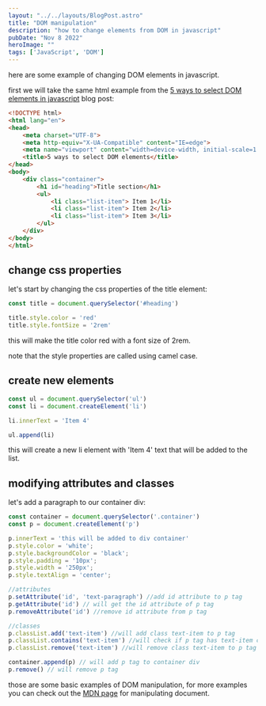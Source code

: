 ```yaml
---
layout: "../../layouts/BlogPost.astro"
title: "DOM manipulation"
description: "how to change elements from DOM in javascript"
pubDate: "Nov 8 2022"
heroImage: ""
tags: ['JavaScript', 'DOM']
--- 
```


here are some example of changing DOM elements in javascript.

first we will take the same html example from the [5 ways to select DOM elements in javascript](/posts/5-ways-to-select-dom-elements-in-javascript) blog post:

```html
<!DOCTYPE html>
<html lang="en">
<head>
    <meta charset="UTF-8">
    <meta http-equiv="X-UA-Compatible" content="IE=edge">
    <meta name="viewport" content="width=device-width, initial-scale=1.0">
    <title>5 ways to select DOM elements</title>
</head>
<body>
    <div class="container">
        <h1 id="heading">Title section</h1>
        <ul>
            <li class="list-item"> Item 1</li>
            <li class="list-item"> Item 2</li>
            <li class="list-item"> Item 3</li>
        </ul>
    </div>
</body>
</html>
```

## change css properties

let's start by changing the css properties of the title element:

```javascript
const title = document.querySelector('#heading')

title.style.color = 'red'
title.style.fontSize = '2rem'
```

this will make the title color red with a font size of 2rem.

note that the style properties are called using camel case.

## create new elements

```javascript
const ul = document.querySelector('ul')
const li = document.createElement('li')

li.innerText = 'Item 4'

ul.append(li)

```

this will create a new li element with 'Item 4' text that will be added to the list.

## modifying attributes and classes

let's add a paragraph to our container div:

```javascript
const container = document.querySelector('.container')
const p = document.createElement('p')

p.innerText = 'this will be added to div container'
p.style.color = 'white';
p.style.backgroundColor = 'black';
p.style.padding = '10px';
p.style.width = '250px';
p.style.textAlign = 'center';

//attributes
p.setAttribute('id', 'text-paragraph') //add id attribute to p tag
p.getAttribute('id') // will get the id attribute of p tag
p.removeAttribute('id') //remove id attribute from p tag

//classes
p.classList.add('text-item') //will add class text-item to p tag
p.classList.contains('text-item') //will check if p tag has text-item class and will return true or false
p.classList.remove('text-item') //will remove class text-item to p tag

container.append(p) // will add p tag to container div
p.remove() // will remove p tag 
```

those are some basic examples of DOM manipulation, for more examples you can check out the [MDN page](https://developer.mozilla.org/en-US/docs/Learn/JavaScript/Client-side_web_APIs/Manipulating_documents) for manipulating document.
